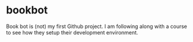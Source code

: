 # bookbot

Book bot is (not) my first Github project. I am following along with a course to see how they setup their development environment.